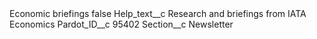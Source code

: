 <?xml version="1.0" encoding="UTF-8"?>
<CustomMetadata xmlns="http://soap.sforce.com/2006/04/metadata" xmlns:xsi="http://www.w3.org/2001/XMLSchema-instance" xmlns:xsd="http://www.w3.org/2001/XMLSchema">
    <label>Economic briefings</label>
    <protected>false</protected>
    <values>
        <field>Help_text__c</field>
        <value xsi:type="xsd:string">Research and briefings from IATA Economics</value>
    </values>
    <values>
        <field>Pardot_ID__c</field>
        <value xsi:type="xsd:string">95402</value>
    </values>
    <values>
        <field>Section__c</field>
        <value xsi:type="xsd:string">Newsletter</value>
    </values>
</CustomMetadata>
